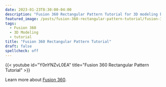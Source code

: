 ```yaml
---
date: 2023-01-23T8:30:00-04:00
description: "Fusion 360 Rectangular Pattern Tutorial for 3D modeling beginners"
featured_image: /posts/fusion-360-rectangular-pattern-tutorial/fusion-360-rectangular-pattern-title.jpg
tags:
  - Fusion 360
  - 3D Modeling
  - tutorial
title: "Fusion 360 Rectangular Pattern Tutorial"
draft: false
spellcheck: off
---
```


{{< youtube id="Y0nYNZvL0EA" title="Fusion 360 Rectangular Pattern Tutorial" >}}

Learn more about [Fusion 360](fusion-360.md).
